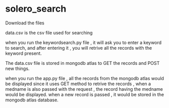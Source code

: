 # solero_search

Download the files 

data.csv is the csv file used for searching

when you run the keywordsearch.py file , it will ask you to enter a keyword to search, and after entering it , you will retrive all the records with the keyword present.

The data.csv file is stored in mongodb atlas to GET the records and POST new things.

when you run the app.py file , all the records from the mongodb atlas would be displayed since it uses GET method to retrive the records , when a medname is also passed with the request , the record having the medname would be displayed. when a new record is passed , it would be stored in the mongodb atlas database.
